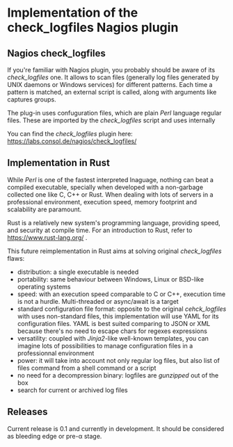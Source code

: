 # Implementation of the check_logfiles Nagios plugin

## Nagios check_logfiles
If you're familiar with Nagios plugin, you probably should be aware of its *check_logfiles* one. It allows to scan files (generally log files generated by UNIX daemons or Windows services) for different patterns. Each time a pattern is matched, an external script is called, along with arguments like captures groups.

The plug-in uses confuguration files, which are plain *Perl* language regular files. These are imported by the *check_logfiles* script and uses internally

You can find the *check_logfiles* plugin here: https://labs.consol.de/nagios/check_logfiles/

## Implementation in Rust
While *Perl* is one of the fastest interpreted lnaguage, nothing can beat a compiled executable, specially when developed with a non-garbage collected one like C, C++ or Rust. When dealing with lots of servers in a professional environment, execution speed, memory footprint and scalability are paramount.

Rust is a relatively new system's programming language, providing speed, and security at compile time. For an introduction to Rust, refer to https://www.rust-lang.org/ .

This future reimplementation in Rust aims at solving original *check_logfiles* flaws:

* distribution: a single executable is needed
* portability: same behaviour between Windows, Linux or BSD-like operating systems
* speed: with an execution speed comparable to C or C++, execution time is not a hurdle. Multi-threaded or async/await is a target
* standard configuration file format: opposite to the original *cehck_logfiles* with uses non-standard files, this implementation will use YAML for its configuration files. YAML is best suited comparing to JSON or XML because there's no need to escape chars for regexes expressions
* versatility: coupled with *Jinja2*-like well-known templates, you can imagine lots of possibilities to manage configuration files in a professionnal environment
* power: it will take into account not only regular log files, but also list of files command from a shell command or a script
* no need for a decompression binary: logfiles are *gunzipped* out of the box
* search for current or archived log files

## Releases

Current release is 0.1 and currently in development. It should be considered as bleeding edge or pre-α stage.